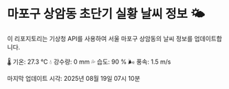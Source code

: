 
# 마포구 상암동 초단기 실황 날씨 정보 🌤️

이 리포지토리는 기상청 API를 사용하여 서울 마포구 상암동의 날씨 정보를 업데이트합니다. 

🌡️ 기온: 27.3 ℃
💧 강수량: 0 mm
💦 습도: 90 %
🌬️ 풍속: 1.5 m/s

마지막 업데이트 시각: 2025년 08월 19일 07시 10분    
